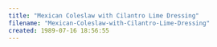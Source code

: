 ```yaml
---
title: "Mexican Coleslaw with Cilantro Lime Dressing"
filename: "Mexican-Coleslaw-with-Cilantro-Lime-Dressing"
created: 1989-07-16 18:56:55
---
```

